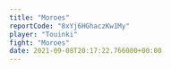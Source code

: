 ```yaml
---
title: "Moroes"
reportCode: "8xYj6HGhaczKw1My"
player: "Touinki"
fight: "Moroes"
date: 2021-09-08T20:17:22.766000+00:00
---
```

